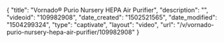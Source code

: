 {
    "title": "Vornado&reg; Purio Nursery HEPA Air Purifier",
    "description": "",
    "videoid": "109982908",
    "date_created": "1502521565",
    "date_modified": "1504299324",
    "type": "captivate",
    "layout": "video",
    "url": "\/v\/vornado-purio-nursery-hepa-air-purifier\/109982908"
}